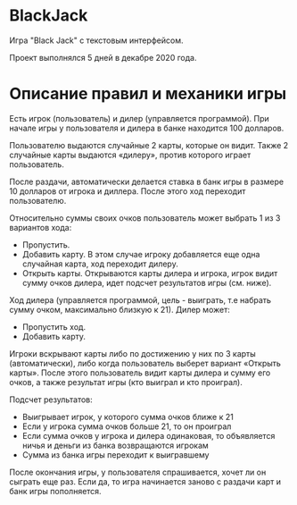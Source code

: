 # BlackJack

Игра "Black Jack" с текстовым интерфейсом.

Проект выполнялся 5 дней в декабре 2020 года.

# Описание правил и механики игры

Есть игрок (пользователь) и дилер (управляется программой).
При начале игры у пользователя и дилера в банке находится 100 долларов.

Пользователю выдаются случайные 2 карты, которые он видит.
Также 2 случайные карты выдаются «дилеру», против которого играет пользователь.

После раздачи, автоматически делается ставка в банк игры в размере 10 долларов от игрока и диллера.
После этого ход переходит пользователю.

Относительно суммы своих очков пользователь может выбрать 1 из 3 вариантов хода:
- Пропустить.
- Добавить карту. В этом случае игроку добавляется еще одна случайная карта, ход переходит дилеру. 
- Открыть карты. Открываются карты дилера и игрока, игрок видит сумму очков дилера, идет подсчет результатов игры (см. ниже).

Ход дилера (управляется программой, цель - выиграть, т.е набрать сумму очком, максимально близкую к 21).
Дилер может:
- Пропустить ход. 
- Добавить карту.

Игроки вскрывают карты либо по достижению у них по 3 карты (автоматически), либо когда пользователь выберет вариант «Открыть карты».
После этого пользователь видит карты дилера и сумму его очков, а также результат игры (кто выиграл и кто проиграл).

Подсчет результатов:
- Выигрывает игрок, у которого сумма очков ближе к 21
- Если у игрока сумма очков больше 21, то он проиграл
- Если сумма очков у игрока и дилера одинаковая, то объявляется ничья и деньги из банка возвращаются игрокам
- Сумма из банка игры переходит к выигравшему

После окончания игры, у пользователя спрашивается, хочет ли он сыграть еще раз. Если да, то игра начинается заново с раздачи карт и банк игры пополняется.
